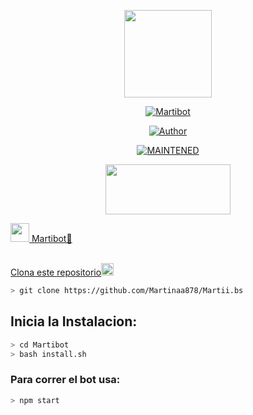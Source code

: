 <p align="center">
<img src="./src/assistant.jpg" width="140" height="140"/>
</p>
<p align="center">
<a href="#"><img title="Martibot" src="https://img.shields.io/badge/🐬Martibot | MARTI | Martii -black?colorA=%23ff0000&colorB=%23000000&style=for-the-badge"></a>
</p>
<p align="center">
<a href="https://github.com/Martinaa878"><img title="Author" src="https://img.shields.io/badge/author-Martinaa878-green?colorA=%00ff00style=for-the-badge&logo=github"></a>
</p>
<p align="center">
<a href="#"><img title="MAINTENED" src="https://img.shields.io/badge/MAINTENED-YES-blue?colorA=%23ff0000&colorB=%230000ff&style=for-the-badge"</a>
</p>
<p align="center">
<img src="https://www.crackingpro.com/uploads/team_VIP.gif" width="200" height="80"/>
</p>
<img src="https://i.imgur.com/n1zo2wL.gif" width="30" height="30"/> Martibot🐬
</p>
<br />
    Clona este repositorio</h3><img src="https://raw.githubusercontent.com/othneildrew/Best-README-Template/master/images/logo.png" alt="Logo" width="20" height="20">
  </a>

```bash
> git clone https://github.com/Martinaa878/Martii.bs
```

## Inicia la Instalacion:

```bash
> cd Martibot
> bash install.sh
```

### Para correr el bot usa:
```bash
> npm start
```

